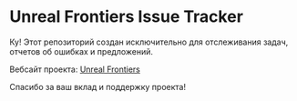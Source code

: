 # Unreal Frontiers Issue Tracker

Ку! Этот репозиторий создан исключительно для отслеживания задач, отчетов об ошибках и предложений.

Вебсайт проекта: [Unreal Frontiers](https://example.com)

Спасибо за ваш вклад и поддержку проекта!
